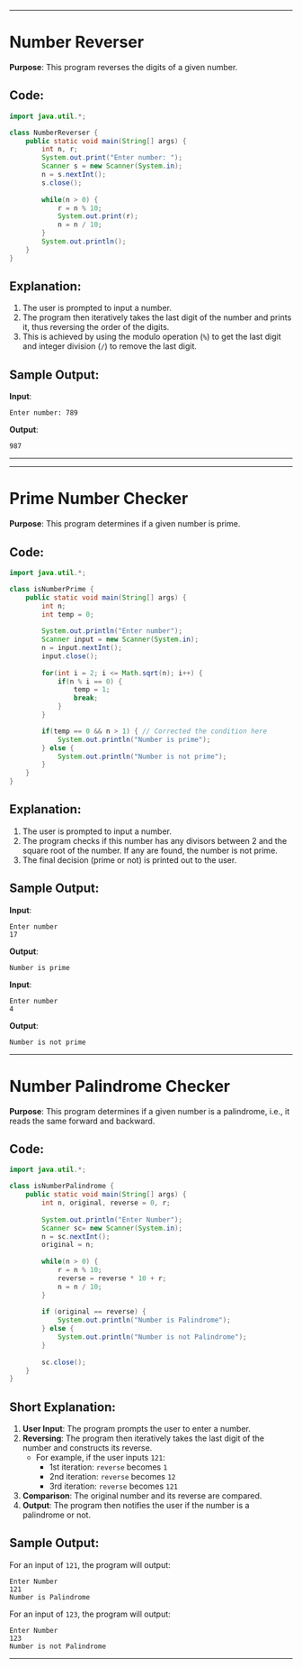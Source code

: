 
---

# Number Reverser

**Purpose**: This program reverses the digits of a given number.

## Code:

```java
import java.util.*;

class NumberReverser {
    public static void main(String[] args) {
        int n, r;
        System.out.print("Enter number: ");
        Scanner s = new Scanner(System.in);
        n = s.nextInt();
        s.close();
        
        while(n > 0) {
            r = n % 10;
            System.out.print(r);
            n = n / 10;
        }
        System.out.println();
    }
}
```

## Explanation:

1. The user is prompted to input a number.
2. The program then iteratively takes the last digit of the number and prints it, thus reversing the order of the digits.
3. This is achieved by using the modulo operation (`%`) to get the last digit and integer division (`/`) to remove the last digit.

## Sample Output:

**Input**: 
```
Enter number: 789
```

**Output**: 
```
987
```

---


---

# Prime Number Checker

**Purpose**: This program determines if a given number is prime.

## Code:

```java
import java.util.*;

class isNumberPrime {
    public static void main(String[] args) {
        int n;
        int temp = 0;
        
        System.out.println("Enter number");
        Scanner input = new Scanner(System.in);
        n = input.nextInt();
        input.close();
        
        for(int i = 2; i <= Math.sqrt(n); i++) {
            if(n % i == 0) {
                temp = 1;
                break;
            }
        }

        if(temp == 0 && n > 1) { // Corrected the condition here
            System.out.println("Number is prime");
        } else {
            System.out.println("Number is not prime");
        }
    }
}
```

## Explanation:

1. The user is prompted to input a number.
2. The program checks if this number has any divisors between 2 and the square root of the number. If any are found, the number is not prime.
3. The final decision (prime or not) is printed out to the user.

## Sample Output:

**Input**: 
```
Enter number
17
```

**Output**: 
```
Number is prime
```

**Input**: 
```
Enter number
4
```

**Output**: 
```
Number is not prime
```


---

# Number Palindrome Checker

**Purpose**: This program determines if a given number is a palindrome, i.e., it reads the same forward and backward.

## Code:

```java
import java.util.*;

class isNumberPalindrome {
    public static void main(String[] args) {
        int n, original, reverse = 0, r;
        
        System.out.println("Enter Number");
        Scanner sc= new Scanner(System.in);
        n = sc.nextInt();
        original = n;
        
        while(n > 0) {
            r = n % 10;
            reverse = reverse * 10 + r;
            n = n / 10;
        }
        
        if (original == reverse) {
            System.out.println("Number is Palindrome");
        } else {
            System.out.println("Number is not Palindrome");
        }
        
        sc.close();
    }
}
```

## Short Explanation:

1. **User Input**: The program prompts the user to enter a number.
2. **Reversing**: The program then iteratively takes the last digit of the number and constructs its reverse.
   - For example, if the user inputs `121`:
     - 1st iteration: `reverse` becomes `1`
     - 2nd iteration: `reverse` becomes `12`
     - 3rd iteration: `reverse` becomes `121`
3. **Comparison**: The original number and its reverse are compared.
4. **Output**: The program then notifies the user if the number is a palindrome or not.

## Sample Output:

For an input of `121`, the program will output:

```
Enter Number
121
Number is Palindrome
```

For an input of `123`, the program will output:

```
Enter Number
123
Number is not Palindrome
```

---
